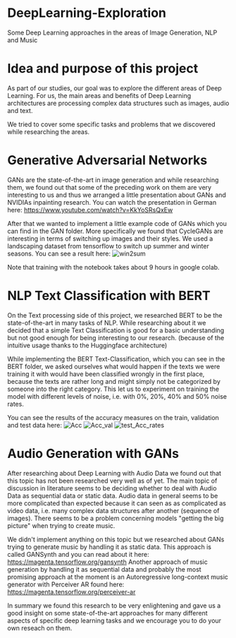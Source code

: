# DeepLearning-Exploration
Some Deep Learning approaches in the areas of Image Generation, NLP and Music

# Idea and purpose of this project

As part of our studies, our goal was to explore the different areas of Deep Learning. For us, the main areas and benefits of Deep Learning architectures are processing  complex data structures such as images, audio and text.

We tried to cover some specific tasks and problems that we discovered while researching the areas.

# Generative Adversarial Networks
 GANs are the state-of-the-art in image generation and while researching them, we found out that some of the preceding work on them are very interesting to us and thus we arranged a little presentation about GANs and NVIDIAs inpainting research.
 You can watch the presentation in German here:
 https://www.youtube.com/watch?v=KkYoSRsQxEw
 
 After that we wanted to implement a little example code of GANs which you can find in the GAN folder. More specifically we found that CycleGANs are interesting in terms of switching up images and their styles. We used a landscaping dataset from tensorflow to switch up summer and winter seasons.
 You can see a result here:
 ![win2sum](https://user-images.githubusercontent.com/74551044/184554607-aba4db91-3f89-474a-aeb0-3274b513a56b.PNG)

Note that training with the notebook takes about 9 hours in google colab.


# NLP Text Classification with BERT

On the Text processing side of this project, we researched BERT to be the state-of-the-art in many tasks of NLP.
While researching about it we decided that a simple Text Classification is good for a basic understanding but not good enough for being interesting to our research. (because of the intuitive usage thanks to the Huggingface architecture)

While implementing the BERT Text-Classification, which you can see in the BERT folder, we asked ourselves what would happen if the texts we were training it with would have been classified wrongly in the first place, because the texts are rather long and might simply not be categorized by someone into the right category. This let us to experiment on training the model with different levels of noise, i.e. with 0%, 20%, 40% and 50% noise rates.

You can see the results of the accuracy measures on the train, validation and test data here:
![Acc](https://user-images.githubusercontent.com/74551044/184555330-6b36054e-11f3-4788-9282-46b7f0314dfe.PNG)
![Acc_val](https://user-images.githubusercontent.com/74551044/184555336-3e8dd989-f614-4c34-afed-a8a75a8a4b80.PNG)
![test_Acc_rates](https://user-images.githubusercontent.com/74551044/184555349-a6997b9c-d883-4030-9675-67aae3b57463.png)


# Audio Generation with GANs

After researching about Deep Learning with Audio Data we found out that this topic has not been researched very well as of yet.
The main topic of discussion in literature seems to be deciding whether to deal with Audio Data as sequential data or static data. Audio data in general seems to be more complicated than expected because it can seen as as complicated as video data, i.e. many complex data structures after another (sequence of images).
There seems to be a problem concerning models "getting the big picture" when trying to create music.

We didn't implement anything on this topic but we researched about GANs trying to generate music by handling it as static data.
This approach is called GANSynth and you can read about it here: https://magenta.tensorflow.org/gansynth
Another approach of music generation by handling it as sequential data and probably the most promising approach at the moment is an Autoregressive long-context music generator with Perceiver AR found here: https://magenta.tensorflow.org/perceiver-ar


In summary we found this research to be very enlightening and gave us a good insight on some state-of-the-art approaches for many different aspects of specific deep learning tasks and we encourage you to do your own reseach on them.
